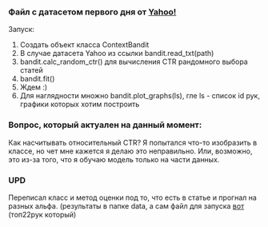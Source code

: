 ### Файл с датасетом первого дня от [Yahoo!](https://drive.google.com/drive/u/0/folders/1bIyBK46vWbA93lGapWnR8mv0B1gHQaNQ)

Запуск:
1. Создать объект класса ContextBandit
2. В случае датасета Yahoo из ссылки bandit.read_txt(path)
3. bandit.calc_random_ctr() для вычисления CTR рандомного выбора статей
4. bandit.fit() 
5. Ждем :)
6. Для наглядности множно bandit.plot_graphs(ls), гле ls - список id рук, графики которых хотим построить

### Вопрос, который актуален на данный момент:

Как насчитывать относительный CTR? Я  попытался что-то изобразить в классе, но чет мне кажется я делаю это неправильно. Или, возможно, это из-за того, что я обучаю модель только на части данных.


### UPD

Переписал класс и метод оценки под то, что есть в статье и прогнал на разных альфа. (результаты в папке data, а сам файл для запуска [вот](https://drive.google.com/drive/u/0/folders/1bIyBK46vWbA93lGapWnR8mv0B1gHQaNQ) (топ22рук который)
